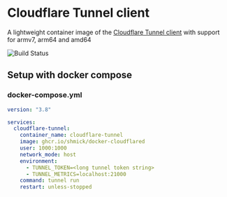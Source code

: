 # Cloudflare Tunnel client
A lightweight container image of the [Cloudflare Tunnel client](https://github.com/cloudflare/cloudflared) with support for armv7, arm64 and amd64

![Build Status](https://github.com/shmick/docker-cloudflared/actions/workflows/build.yml/badge.svg)
## Setup with docker compose

### docker-compose.yml
```yaml
version: "3.8"

services:
  cloudflare-tunnel:
    container_name: cloudflare-tunnel
    image: ghcr.io/shmick/docker-cloudflared
    user: 1000:1000
    network_mode: host
    environment: 
      - TUNNEL_TOKEN=<long tunnel token string>
      - TUNNEL_METRICS=localhost:21000
    command: tunnel run
    restart: unless-stopped
```
